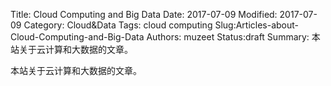 Title: Cloud Computing and Big Data
Date: 2017-07-09
Modified: 2017-07-09
Category: Cloud&Data
Tags: cloud computing
Slug:Articles-about-Cloud-Computing-and-Big-Data
Authors: muzeet
Status:draft
Summary: 本站关于云计算和大数据的文章。

本站关于云计算和大数据的文章。